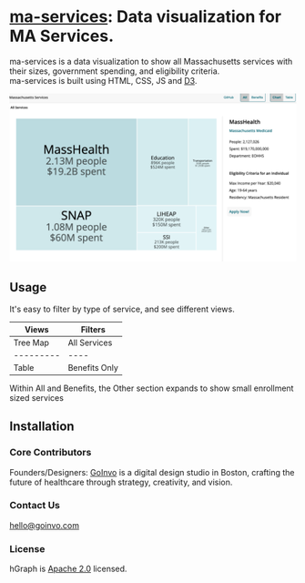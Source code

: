 
# [ma-services](https://goinvo.github.io/ma-services/): Data visualization for MA Services.
ma-services is a data visualization to show all Massachusetts services with their sizes, government spending, and eligibility criteria.  <br />
ma-services is built using HTML, CSS, JS and [D3](https://d3js.org/).

![ma-services](ma-services.png)

## Usage
It's easy to filter by type of service, and see different views. <br />

| Views | Filters | 
| --------- | ---- |
| Tree Map | All Services | 
| --------- | ---- |
| Table | Benefits Only | 

Within All and Benefits, the Other section expands to show small enrollment sized services       



## Installation








### Core Contributors
Founders/Designers: [GoInvo](http://www.goinvo.com) is a digital design studio in Boston, crafting the future of healthcare through strategy, creativity, and vision.

### Contact Us
[hello@goinvo.com](mailto:hello@goinvo.com)  

### License
hGraph is [Apache 2.0](https://github.com/goinvo/hGraph/blob/master/LICENSE) licensed.

